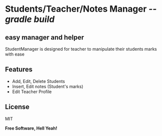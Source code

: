# Students/Teacher/Notes Manager ***--gradle build***
## easy manager and helper

StudentManager is designed for teacher to manipulate their students marks with ease

## Features

- Add, Edit, Delete Students
- Insert, Edit notes (Student's marks)
- Edit Teacher Profile


## License

MIT

**Free Software, Hell Yeah!**
